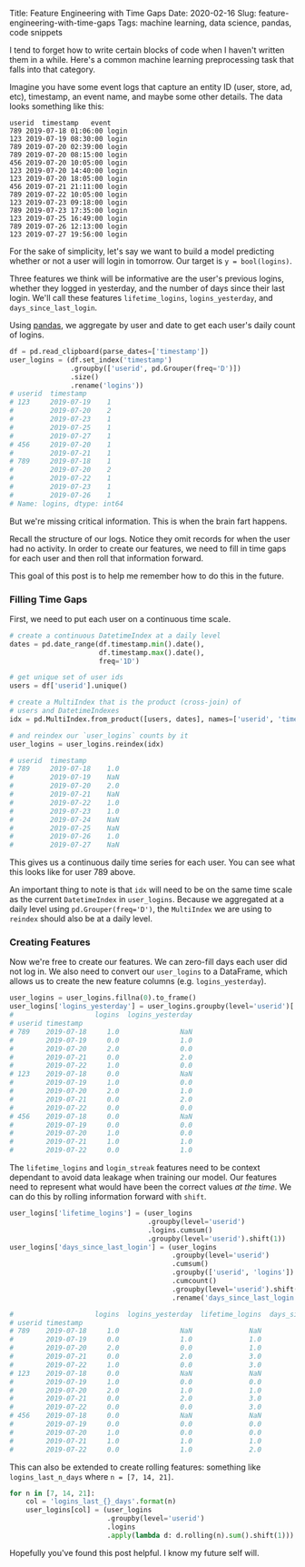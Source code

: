 Title: Feature Engineering with Time Gaps
Date: 2020-02-16
Slug: feature-engineering-with-time-gaps
Tags: machine learning, data science, pandas, code snippets

I tend to forget how to write certain blocks of code when I haven't written them in a while. Here's a common machine learning preprocessing task that falls into that category.

Imagine you have some event logs that capture an entity ID (user, store, ad, etc), timestamp, an event name, and maybe some other details. The data looks something like this:

```
userid	timestamp	event
789	2019-07-18 01:06:00	login
123	2019-07-19 08:30:00	login
789	2019-07-20 02:39:00	login
789	2019-07-20 08:15:00	login
456	2019-07-20 10:05:00	login
123	2019-07-20 14:40:00	login
123	2019-07-20 18:05:00	login
456	2019-07-21 21:11:00	login
789	2019-07-22 10:05:00	login
123	2019-07-23 09:18:00	login
789	2019-07-23 17:35:00	login
123	2019-07-25 16:49:00	login
789	2019-07-26 12:13:00	login
123	2019-07-27 19:56:00	login
```

For the sake of simplicity, let's say we want to build a model predicting whether or not a user will login in tomorrow. Our target is `y = bool(logins)`.

Three features we think will be informative are the user's previous logins, whether they logged in yesterday, and the number of days since their last login. We'll call these features `lifetime_logins`, `logins_yesterday`, and `days_since_last_login`.

Using [pandas](https://pandas.pydata.org/), we aggregate by user and date to get each user's daily count of logins.

```python
df = pd.read_clipboard(parse_dates=['timestamp'])
user_logins = (df.set_index('timestamp')
               .groupby(['userid', pd.Grouper(freq='D')])
               .size()
               .rename('logins'))
# userid  timestamp
# 123     2019-07-19    1
#         2019-07-20    2
#         2019-07-23    1
#         2019-07-25    1
#         2019-07-27    1
# 456     2019-07-20    1
#         2019-07-21    1
# 789     2019-07-18    1
#         2019-07-20    2
#         2019-07-22    1
#         2019-07-23    1
#         2019-07-26    1
# Name: logins, dtype: int64
```

But we're missing critical information. This is when the brain fart happens.

Recall the structure of our logs. Notice they omit records for when the user had no activity. In order to create our features, we need to fill in time gaps for each user and then roll that information forward.

This goal of this post is to help me remember how to do this in the future.

### Filling Time Gaps

First, we need to put each user on a continuous time scale.

```python
# create a continuous DatetimeIndex at a daily level
dates = pd.date_range(df.timestamp.min().date(),
                      df.timestamp.max().date(),
                      freq='1D')

# get unique set of user ids
users = df['userid'].unique()

# create a MultiIndex that is the product (cross-join) of
# users and DatetimeIndexes
idx = pd.MultiIndex.from_product([users, dates], names=['userid', 'timestamp'])

# and reindex our `user_logins` counts by it
user_logins = user_logins.reindex(idx)

# userid  timestamp
# 789     2019-07-18    1.0
#         2019-07-19    NaN
#         2019-07-20    2.0
#         2019-07-21    NaN
#         2019-07-22    1.0
#         2019-07-23    1.0
#         2019-07-24    NaN
#         2019-07-25    NaN
#         2019-07-26    1.0
#         2019-07-27    NaN
```

This gives us a continuous daily time series for each user. You can see what this looks like for user 789 above.

An important thing to note is that `idx` will need to be on the same time scale as the current `DatetimeIndex` in `user_logins`. Because we aggregated at a daily level using `pd.Grouper(freq='D')`, the `MultiIndex` we are using to `reindex` should also be at a daily level.

### Creating Features

Now we're free to create our features. We can zero-fill days each user did not log in. We also need to convert our `user_logins` to a DataFrame, which allows us to create the new feature columns (e.g. `logins_yesterday`).

```python
user_logins = user_logins.fillna(0).to_frame()
user_logins['logins_yesterday'] = user_logins.groupby(level='userid')['logins'].shift(1)
#                    logins  logins_yesterday
# userid timestamp
# 789    2019-07-18     1.0               NaN
#        2019-07-19     0.0               1.0
#        2019-07-20     2.0               0.0
#        2019-07-21     0.0               2.0
#        2019-07-22     1.0               0.0
# 123    2019-07-18     0.0               NaN
#        2019-07-19     1.0               0.0
#        2019-07-20     2.0               1.0
#        2019-07-21     0.0               2.0
#        2019-07-22     0.0               0.0
# 456    2019-07-18     0.0               NaN
#        2019-07-19     0.0               0.0
#        2019-07-20     1.0               0.0
#        2019-07-21     1.0               1.0
#        2019-07-22     0.0               1.0
```

The `lifetime_logins` and `login_streak` features need to be context dependant to avoid data leakage when training our model. Our features need to represent what would have been the correct values _at the time_. We can do this by rolling information forward with `shift`.

```python
user_logins['lifetime_logins'] = (user_logins
                                  .groupby(level='userid')
                                  .logins.cumsum()
                                  .groupby(level='userid').shift(1))
user_logins['days_since_last_login'] = (user_logins
                                        .groupby(level='userid')
                                        .cumsum()
                                        .groupby(['userid', 'logins'])
                                        .cumcount()
                                        .groupby(level='userid').shift(1)
                                        .rename('days_since_last_login'))

#                    logins  logins_yesterday  lifetime_logins  days_since_last_login
# userid timestamp
# 789    2019-07-18     1.0               NaN              NaN                    NaN
#        2019-07-19     0.0               1.0              1.0                    0.0
#        2019-07-20     2.0               0.0              1.0                    1.0
#        2019-07-21     0.0               2.0              3.0                    0.0
#        2019-07-22     1.0               0.0              3.0                    1.0
# 123    2019-07-18     0.0               NaN              NaN                    NaN
#        2019-07-19     1.0               0.0              0.0                    0.0
#        2019-07-20     2.0               1.0              1.0                    0.0
#        2019-07-21     0.0               2.0              3.0                    0.0
#        2019-07-22     0.0               0.0              3.0                    1.0
# 456    2019-07-18     0.0               NaN              NaN                    NaN
#        2019-07-19     0.0               0.0              0.0                    0.0
#        2019-07-20     1.0               0.0              0.0                    1.0
#        2019-07-21     1.0               1.0              1.0                    0.0
#        2019-07-22     0.0               1.0              2.0                    0.0
```

This can also be extended to create rolling features: something like `logins_last_n_days` where `n = [7, 14, 21]`.

```python
for n in [7, 14, 21]: 
    col = 'logins_last_{}_days'.format(n)
    user_logins[col] = (user_logins
                        .groupby(level='userid')
                        .logins
                        .apply(lambda d: d.rolling(n).sum().shift(1)))
```

Hopefully you've found this post helpful. I know my future self will.